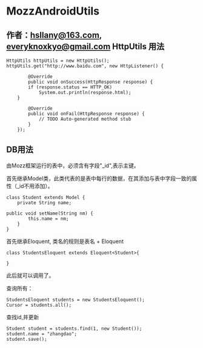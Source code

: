 MozzAndroidUtils
===================
作者：hsllany@163.com, everyknoxkyo@gmail.com
HttpUtils 用法
-------------------

```
HttpUtils httpUtils = new HttpUtils();
httpUtils.get("http://www.baidu.com", new HttpListener() {

		@Override
		public void onSuccess(HttpResponse response) {
		if (response.status == HTTP_OK)
			System.out.println(response.html);
	}

		@Override
		public void onFail(HttpResponse response) {
			// TODO Auto-generated method stub
		}
	});
```

DB用法
--------------------
由Mozz框架运行的表中，必须含有字段"_id",表示主键。

首先继承Model类，此类代表的是表中每行的数据，在其添加与表中字段一致的属性（_id不用添加）。

```
class Student extends Model {
	private String name;

public void setName(String nm) {
		this.name = nm;
	}
}
```

首先继承Eloquent, 类名的规则是表名 + Eloquent

```
class StudentsEloquent extends Eloquent<Student>{

}
```

此后就可以调用了。

查询所有：

```
StudentsEloquent students = new StudentsEloquent();
Cursor = students.all();
```

查找id,并更新

```
Student student = students.find(1, new Student());
student.name = "zhangdao";
student.save();
```

